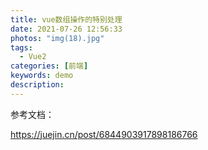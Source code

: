```yaml
---
title: vue数组操作的特别处理
date: 2021-07-26 12:56:33
photos: "img(18).jpg"
tags:
  - Vue2
categories: [前端]
keywords: demo
description:
---
```


参考文档：

<!-- more -->

https://juejin.cn/post/6844903917898186766
